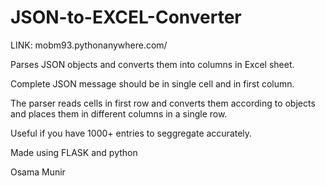 # JSON-to-EXCEL-Converter

LINK: mobm93.pythonanywhere.com/

Parses JSON objects and converts them into columns in Excel sheet. 

Complete JSON message should be in single cell and in first column. 

The parser reads cells in first row and converts them according to objects and places them in different columns in a single row. 

Useful if you have 1000+ entries to seggregate accurately. 

Made using FLASK and python 

Osama Munir
